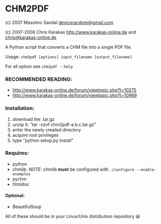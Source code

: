 # CHM2PDF

(c) 2007 Massimo Sandal <devicerandom@gmail.com>

(c) 2007-2008 Chris Karakas <http://www.karakas-online.de> and <chris@karakas-online.de>

A Python script that converts a CHM file into a single PDF file.

Usage:
  `chm2pdf [options] input_filename [output_filename]`

For all option see
  `chm2pdf --help`

### RECOMMENDED READING:
 - <http://www.karakas-online.de/forum/viewtopic.php?t=10275>
 - <http://www.karakas-online.de/forum/viewtopic.php?t=10969>


### Installation:
 1. download the .tar.gz
 2. unzip it: "tar -xzvf chm2pdf-a.b.c.tar.gz"
 3. enter the newly created directory
 4. acquire root privileges
 5. type "python setup.py install"

### Requires:
 - python
 - chmlib. *NOTE:* chmlib **must** be configured with `./configure --enable-examples`
 - pychm
 - htmldoc

#### Optional:
 - BeautifulSoup

All of these should be in your Linux/Unix distribution repository :smiley:
